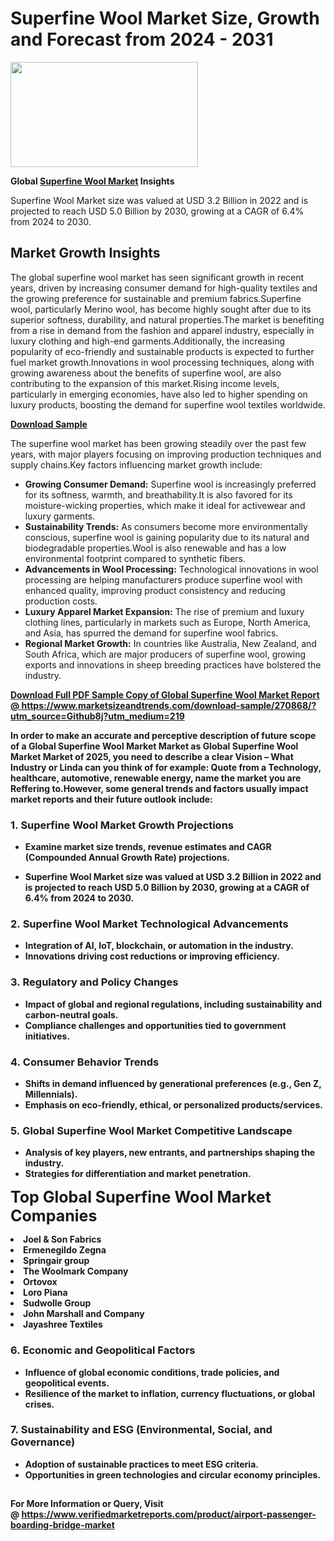 <H1>Superfine Wool Market Size, Growth and Forecast from 2024 - 2031</H1><img class="aligncenter size-medium wp-image-584254" src="https://thirdeyenews.in/wp-content/uploads/2024/09/Global-Market-Research-300x168.jpeg" alt="" width="300" height="168" /><p><strong>Global&nbsp;<a href="https://www.marketsizeandtrends.com/download-sample/270868/?utm_source=Github8j?utm_medium=219">Superfine Wool Market</a> Insights</strong></p><p>Superfine Wool Market size was valued at USD 3.2 Billion in 2022 and is projected to reach USD 5.0 Billion by 2030, growing at a CAGR of 6.4% from 2024 to 2030.</p><p><h2>Market Growth Insights</h2> <p>The global superfine wool market has seen significant growth in recent years, driven by increasing consumer demand for high-quality textiles and the growing preference for sustainable and premium fabrics.Superfine wool, particularly Merino wool, has become highly sought after due to its superior softness, durability, and natural properties.The market is benefiting from a rise in demand from the fashion and apparel industry, especially in luxury clothing and high-end garments.Additionally, the increasing popularity of eco-friendly and sustainable products is expected to further fuel market growth.Innovations in wool processing techniques, along with growing awareness about the benefits of superfine wool, are also contributing to the expansion of this market.Rising income levels, particularly in emerging economies, have also led to higher spending on luxury products, boosting the demand for superfine wool textiles worldwide.</p> <p><strong><a href="#">Download Sample</a></strong></p> <p>The superfine wool market has been growing steadily over the past few years, with major players focusing on improving production techniques and supply chains.Key factors influencing market growth include:</p> <ul> <li><strong>Growing Consumer Demand:</strong> Superfine wool is increasingly preferred for its softness, warmth, and breathability.It is also favored for its moisture-wicking properties, which make it ideal for activewear and luxury garments.</li> <li><strong>Sustainability Trends:</strong> As consumers become more environmentally conscious, superfine wool is gaining popularity due to its natural and biodegradable properties.Wool is also renewable and has a low environmental footprint compared to synthetic fibers.</li> <li><strong>Advancements in Wool Processing:</strong> Technological innovations in wool processing are helping manufacturers produce superfine wool with enhanced quality, improving product consistency and reducing production costs.</li> <li><strong>Luxury Apparel Market Expansion:</strong> The rise of premium and luxury clothing lines, particularly in markets such as Europe, North America, and Asia, has spurred the demand for superfine wool fabrics.</li> <li><strong>Regional Market Growth:</strong> In countries like Australia, New Zealand, and South Africa, which are major producers of superfine wool, growing exports and innovations in sheep breeding practices have bolstered the industry.</li> </ul> <p><strong><a href="#"></p><p><span class=""><strong>Download Full PDF Sample Copy of Global Superfine Wool Market Report</strong> @ <a href="https://www.marketsizeandtrends.com/download-sample/270868/?utm_source=Github8j?utm_medium=219" target="_blank">https://www.marketsizeandtrends.com/download-sample/270868/?utm_source=Github8j?utm_medium=219</a></span></p><p>In order to make an accurate and perceptive description of future scope of a Global&nbsp;Superfine Wool Market Market as Global&nbsp;Superfine Wool Market Market of 2025, you need to describe a clear Vision &ndash; What Industry or Linda can you think of for example: Quote from a Technology, healthcare, automotive, renewable energy, name the market you are Reffering to.However, some general trends and factors usually impact market reports and their future outlook include:</p><h3>1.&nbsp;<strong>Superfine Wool Market Growth Projections</strong></h3><ul><li>Examine market size trends, revenue estimates and CAGR (Compounded Annual Growth Rate) projections.</li><li><p>Superfine Wool Market size was valued at USD 3.2 Billion in 2022 and is projected to reach USD 5.0 Billion by 2030, growing at a CAGR of 6.4% from 2024 to 2030.</p></li></ul><h3>2.&nbsp;<strong>Superfine Wool Market Technological Advancements</strong></h3><ul><li>Integration of AI, IoT, blockchain, or automation in the industry.</li><li>Innovations driving cost reductions or improving efficiency.</li></ul><h3>3.&nbsp;<strong>Regulatory and Policy Changes</strong></h3><ul><li>Impact of global and regional regulations, including sustainability and carbon-neutral goals.</li><li>Compliance challenges and opportunities tied to government initiatives.</li></ul><h3>4.&nbsp;<strong>Consumer Behavior Trends</strong></h3><ul><li>Shifts in demand influenced by generational preferences (e.g., Gen Z, Millennials).</li><li>Emphasis on eco-friendly, ethical, or personalized products/services.</li></ul><h3>5.&nbsp;<strong>Global Superfine Wool Market Competitive Landscape</strong></h3><ul><li>Analysis of key players, new entrants, and partnerships shaping the industry.</li><li>Strategies for differentiation and market penetration.</li></ul><p data-pm-slice="1 1 []"><span style="color: inherit; font-family: inherit; font-size: 25px;">Top Global Superfine Wool Market Companies</span></p><div class="" data-test-id=""><p><li>Joel & Son Fabrics</li><li> Ermenegildo Zegna</li><li> Springair group</li><li> The Woolmark Company</li><li> Ortovox</li><li> Loro Piana</li><li> Sudwolle Group</li><li> John Marshall and Company</li><li> Jayashree Textiles</li></p></div><h3>6.&nbsp;<strong>Economic and Geopolitical Factors</strong></h3><ul><li>Influence of global economic conditions, trade policies, and geopolitical events.</li><li>Resilience of the market to inflation, currency fluctuations, or global crises.</li></ul><h3>7.&nbsp;<strong>Sustainability and ESG (Environmental, Social, and Governance)</strong></h3><ul><li>Adoption of sustainable practices to meet ESG criteria.</li><li>Opportunities in green technologies and circular economy principles.</li></ul><h2><strong style="font-size: 14px;">For More Information or Query, Visit @&nbsp;</strong><a style="background-color: #ffffff; font-size: 14px;" href="https://www.marketsizeandtrends.com/report/superfine-wool-market/" target="_blank">https://www.verifiedmarketreports.com/product/airport-passenger-boarding-bridge-market</a></h2>